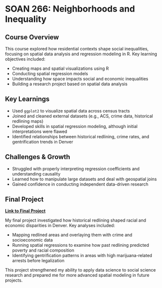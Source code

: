 # SOAN 266: Neighborhoods and Inequality

## Course Overview
This course explored how residential contexts shape social inequalities, focusing on spatial data analysis and regression modeling in R. Key learning objectives included:

- Creating maps and spatial visualizations using R
- Conducting spatial regression models
- Understanding how space impacts social and economic inequalities
- Building a research project based on spatial data analysis

## Key Learnings
- Used `ggplot2` to visualize spatial data across census tracts
- Joined and cleaned external datasets (e.g., ACS, crime data, historical redlining maps)
- Developed skills in spatial regression modeling, although initial interpretations were flawed
- Identified relationships between historical redlining, crime rates, and gentrification trends in Denver

## Challenges & Growth
- Struggled with properly interpreting regression coefficients and understanding causality
- Learned how to manipulate large datasets and deal with geospatial joins
- Gained confidence in conducting independent data-driven research

## Final Project
**[Link to Final Project](projects/SOAN266.pdf)**

My final project investigated how historical redlining shaped racial and economic disparities in Denver. Key analyses included:
- Mapping redlined areas and overlaying them with crime and socioeconomic data
- Running spatial regressions to examine how past redlining predicted poverty and racial composition
- Identifying gentrification patterns in areas with high marijuana-related arrests before legalization

This project strengthened my ability to apply data science to social science research and prepared me for more advanced spatial modeling in future projects.
